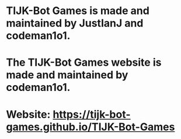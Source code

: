 # TIJK-Bot Games is made and maintained by JustIanJ and codeman1o1.
# The TIJK-Bot Games website is made and maintained by codeman1o1.
# Website: https://tijk-bot-games.github.io/TIJK-Bot-Games
